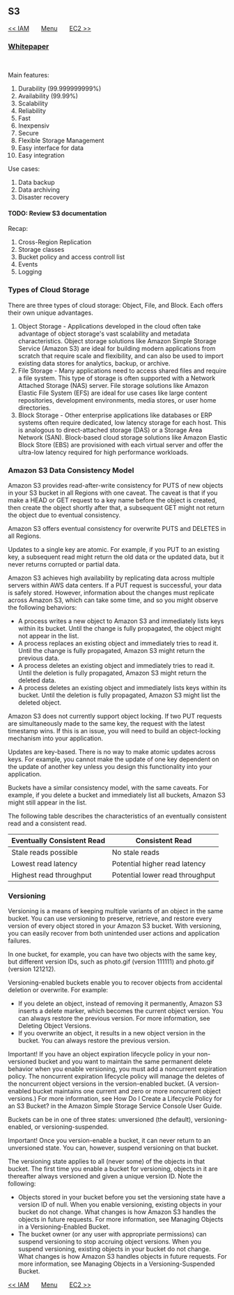 ## S3


[<< IAM](/page/aws_architect/001_iam)
&nbsp;&nbsp;&nbsp;&nbsp;&nbsp;
[Menu](/page/aws_architect)
&nbsp;&nbsp;&nbsp;&nbsp;&nbsp;
[EC2 >>](/page/aws_architect/003_ec2)

### [Whitepaper](https://d0.awsstatic.com/whitepapers/Storage/AWS%20Storage%20Services%20Whitepaper-v9.pdf)

<br/>

Main features:

1. Durability (99.999999999%)
2. Availability (99.99%) 
3. Scalability
4. Reliability
5. Fast
6. Inexpensiv
7. Secure
8. Flexible Storage Management
9. Easy interface for data
10. Easy integration

Use cases:

1. Data backup
2. Data archiving
3. Disaster recovery

#### TODO: Review S3 documentation


Recap:

1. Cross-Region Replication
2. Storage classes
3. Bucket policy and access controll list
4. Events
5. Logging

### Types of Cloud Storage  
There are three types of cloud storage: Object, File, and Block. Each offers their own unique advantages.  

1. Object Storage - Applications developed in the cloud often take advantage of object storage's vast scalability and metadata characteristics. Object storage solutions like Amazon Simple Storage Service (Amazon S3) are ideal for building modern applications from scratch that require scale and flexibility, and can also be used to import existing data stores for analytics, backup, or archive.
2. File Storage - Many applications need to access shared files and require a file system. This type of storage is often supported with a Network Attached Storage (NAS) server. File storage solutions like Amazon Elastic File System (EFS) are ideal for use cases like large content repositories, development environments, media stores, or user home directories.
3. Block Storage - Other enterprise applications like databases or ERP systems often require dedicated, low latency storage for each host. This is analogous to direct-attached storage (DAS) or a Storage Area Network (SAN). Block-based cloud storage solutions like Amazon Elastic Block Store (EBS) are provisioned with each virtual server and offer the ultra-low latency required for high performance workloads.


### Amazon S3 Data Consistency Model  
Amazon S3 provides read-after-write consistency for PUTS of new objects in your S3 bucket in all Regions with one caveat. The caveat is that if you make a HEAD or GET request to a key name before the object is created, then create the object shortly after that, a subsequent GET might not return the object due to eventual consistency.  

Amazon S3 offers eventual consistency for overwrite PUTS and DELETES in all Regions.  

Updates to a single key are atomic. For example, if you PUT to an existing key, a subsequent read might return the old data or the updated data, but it never returns corrupted or partial data.  

Amazon S3 achieves high availability by replicating data across multiple servers within AWS data centers. If a PUT request is successful, your data is safely stored. However, information about the changes must replicate across Amazon S3, which can take some time, and so you might observe the following behaviors:

- A process writes a new object to Amazon S3 and immediately lists keys within its bucket. Until the change is fully propagated, the object might not appear in the list.  
- A process replaces an existing object and immediately tries to read it. Until the change is fully propagated, Amazon S3 might return the previous data.
- A process deletes an existing object and immediately tries to read it. Until the deletion is fully propagated, Amazon S3 might return the deleted data.  
- A process deletes an existing object and immediately lists keys within its bucket. Until the deletion is fully propagated, Amazon S3 might list the deleted object.  

Amazon S3 does not currently support object locking. If two PUT requests are simultaneously made to the same key, the request with the latest timestamp wins. If this is an issue, you will need to build an object-locking mechanism into your application.

Updates are key-based. There is no way to make atomic updates across keys. For example, you cannot make the update of one key dependent on the update of another key unless you design this functionality into your application.

Buckets have a similar consistency model, with the same caveats. For example, if you delete a bucket and immediately list all buckets, Amazon S3 might still appear in the list.

The following table describes the characteristics of an eventually consistent read and a consistent read.


| Eventually Consistent Read | Consistent Read                 |
| -------------------------- | ------------------------------- |
| Stale reads possible       | No stale reads                  |
| Lowest read latency        | Potential higher read latency   |
| Highest read throughput    | Potential lower read throughput |


### Versioning  
Versioning is a means of keeping multiple variants of an object in the same bucket. You can use versioning to preserve, retrieve, and restore every version of every object stored in your Amazon S3 bucket. With versioning, you can easily recover from both unintended user actions and application failures.

In one bucket, for example, you can have two objects with the same key, but different version IDs, such as photo.gif (version 111111) and photo.gif (version 121212).

Versioning-enabled buckets enable you to recover objects from accidental deletion or overwrite. For example:  

- If you delete an object, instead of removing it permanently, Amazon S3 inserts a delete marker, which becomes the current object version. You can always restore the previous version. For more information, see Deleting Object Versions.
- If you overwrite an object, it results in a new object version in the bucket. You can always restore the previous version.  

Important! If you have an object expiration lifecycle policy in your non-versioned bucket and you want to maintain the same permanent delete behavior when you enable versioning, you must add a noncurrent expiration policy. The noncurrent expiration lifecycle policy will manage the deletes of the noncurrent object versions in the version-enabled bucket. (A version-enabled bucket maintains one current and zero or more noncurrent object versions.) For more information, see How Do I Create a Lifecycle Policy for an S3 Bucket? in the Amazon Simple Storage Service Console User Guide.

Buckets can be in one of three states: unversioned (the default), versioning-enabled, or versioning-suspended.

Important! Once you version-enable a bucket, it can never return to an unversioned state. You can, however, suspend versioning on that bucket.

The versioning state applies to all (never some) of the objects in that bucket. The first time you enable a bucket for versioning, objects in it are thereafter always versioned and given a unique version ID. Note the following:

- Objects stored in your bucket before you set the versioning state have a version ID of null. When you enable versioning, existing objects in your bucket do not change. What changes is how Amazon S3 handles the objects in future requests. For more information, see Managing Objects in a Versioning-Enabled Bucket.  
- The bucket owner (or any user with appropriate permissions) can suspend versioning to stop accruing object versions. When you suspend versioning, existing objects in your bucket do not change. What changes is how Amazon S3 handles objects in future requests. For more information, see Managing Objects in a Versioning-Suspended Bucket.

[<< IAM](/page/aws_architect/001_iam)
&nbsp;&nbsp;&nbsp;&nbsp;&nbsp;
[Menu](/page/aws_architect)
&nbsp;&nbsp;&nbsp;&nbsp;&nbsp;
[EC2 >>](/page/aws_architect/003_ec2)
